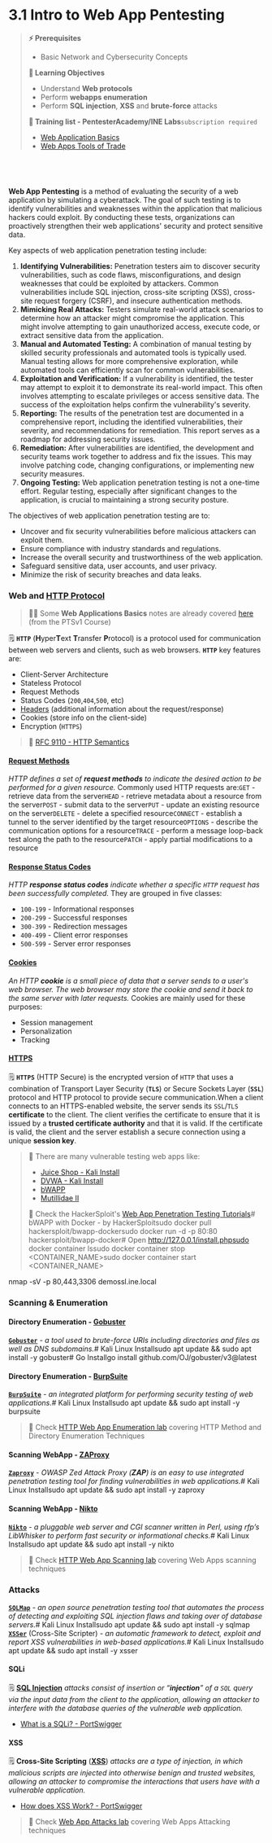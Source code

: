 # 3.1 Intro to Web App Pentesting

> **⚡ Prerequisites**
>
> * Basic Network and Cybersecurity Concepts
>
> **📕 Learning Objectives**
>
> * Understand **Web protocols**
> * Perform **webapps enumeration**
> * Perform **SQL injection**, **XSS** and **brute-force** attacks
>
> **🔬 Training list - PentesterAcademy/INE Labs**`subscription required`
>
> * ​[Web Application Basics](https://attackdefense.com/listing?labtype=webapp-web-app-basics\&subtype=webapp-web-app-basics-getting-started)​
> * ​[Web Apps Tools of Trade](https://attackdefense.com/listing?labtype=webapp-tools-of-trade\&subtype=webapp-tools-of-trade-getting-started)​

## ​

**Web App Pentesting** is a method of evaluating the security of a web application by simulating a cyberattack. The goal of such testing is to identify vulnerabilities and weaknesses within the application that malicious hackers could exploit. By conducting these tests, organizations can proactively strengthen their web applications' security and protect sensitive data.

Key aspects of web application penetration testing include:

1. **Identifying Vulnerabilities:** Penetration testers aim to discover security vulnerabilities, such as code flaws, misconfigurations, and design weaknesses that could be exploited by attackers. Common vulnerabilities include SQL injection, cross-site scripting (XSS), cross-site request forgery (CSRF), and insecure authentication methods.
2. **Mimicking Real Attacks:** Testers simulate real-world attack scenarios to determine how an attacker might compromise the application. This might involve attempting to gain unauthorized access, execute code, or extract sensitive data from the application.
3. **Manual and Automated Testing:** A combination of manual testing by skilled security professionals and automated tools is typically used. Manual testing allows for more comprehensive exploration, while automated tools can efficiently scan for common vulnerabilities.
4. **Exploitation and Verification:** If a vulnerability is identified, the tester may attempt to exploit it to demonstrate its real-world impact. This often involves attempting to escalate privileges or access sensitive data. The success of the exploitation helps confirm the vulnerability's severity.
5. **Reporting:** The results of the penetration test are documented in a comprehensive report, including the identified vulnerabilities, their severity, and recommendations for remediation. This report serves as a roadmap for addressing security issues.
6. **Remediation:** After vulnerabilities are identified, the development and security teams work together to address and fix the issues. This may involve patching code, changing configurations, or implementing new security measures.
7. **Ongoing Testing:** Web application penetration testing is not a one-time effort. Regular testing, especially after significant changes to the application, is crucial to maintaining a strong security posture.

The objectives of web application penetration testing are to:

* Uncover and fix security vulnerabilities before malicious attackers can exploit them.
* Ensure compliance with industry standards and regulations.
* Increase the overall security and trustworthiness of the web application.
* Safeguard sensitive data, user accounts, and user privacy.
* Minimize the risk of security breaches and data leaks.

### Web and [HTTP Protocol](https://developer.mozilla.org/en-US/docs/Web/HTTP)​ <a href="#web-and-http-protocol" id="web-and-http-protocol"></a>

> 🔗📝 Some **Web Applications Basics** notes are already covered [here](https://blog.syselement.com/ine/courses/ejpt/penetration-testing-prerequisites/web-applications) (from the PTSv1 Course)

🗒️ **`HTTP`** (**H**yper**T**ext **T**ransfer **P**rotocol) is a protocol used for communication between web servers and clients, such as web browsers. **`HTTP`** key features are:

* Client-Server Architecture
* Stateless Protocol
* Request Methods
* Status Codes (`200`,`404`,`500`, etc)
* ​[Headers](https://developer.mozilla.org/en-US/docs/Web/HTTP/Headers) (additional information about the request/response)
* Cookies (store info on the client-side)
* Encryption (`HTTPS`)

> 📌 [RFC 9110 - HTTP Semantics](https://httpwg.org/specs/rfc9110.html)​

#### ​[Request Methods](https://developer.mozilla.org/en-US/docs/Web/HTTP/Methods)​ <a href="#request-methods" id="request-methods"></a>

_HTTP defines a set of **request methods** to indicate the desired action to be performed for a given resource._ Commonly used HTTP requests are:`GET` - retrieve data from the server`HEAD` - retrieve metadata about a resource from the server`POST` - submit data to the server`PUT` - update an existing resource on the server`DELETE` - delete a specified resource`CONNECT` - establish a tunnel to the server identified by the target resource`OPTIONS` - describe the communication options for a resource`TRACE` - perform a message loop-back test along the path to the resource`PATCH` - apply partial modifications to a resource

#### ​[Response Status Codes](https://developer.mozilla.org/en-US/docs/Web/HTTP/Status)​ <a href="#response-status-codes" id="response-status-codes"></a>

_HTTP **response status codes** indicate whether a specific `HTTP` request has been successfully completed._ They are grouped in five classes:

* `100-199` - Informational responses
* `200-299` - Successful responses
* `300-399` - Redirection messages
* `400-499` - Client error responses
* `500-599` - Server error responses

#### ​[Cookies](https://developer.mozilla.org/en-US/docs/Web/HTTP/Cookies)​ <a href="#cookies" id="cookies"></a>

_An HTTP **cookie** is a small piece of data that a server sends to a user's web browser. The web browser may store the cookie and send it back to the same server with later requests._ Cookies are mainly used for these purposes:

* Session management
* Personalization
* Tracking

#### ​[HTTPS](https://developer.mozilla.org/en-US/docs/Glossary/HTTPS)​ <a href="#https" id="https"></a>

🗒️ **`HTTPS`** (HTTP Secure) is the encrypted version of `HTTP` that uses a combination of Transport Layer Security (**`TLS`**) or Secure Sockets Layer (**`SSL`**) protocol and HTTP protocol to provide secure communication.When a client connects to an HTTPS-enabled website, the server sends its `SSL`/`TLS` **certificate** to the client. The client verifies the certificate to ensure that it is issued by a **trusted certificate authority** and that it is valid. If the certificate is valid, the client and the server establish a secure connection using a unique **session key**.

> 🔬 There are many vulnerable testing web apps like:
>
> * ​[Juice Shop - Kali Install](https://www.kali.org/tools/juice-shop/)​
> * ​[DVWA - Kali Install](https://www.kali.org/tools/dvwa/)​
> * ​[bWAPP](http://www.itsecgames.com/)​
> * ​[Mutillidae II](https://github.com/webpwnized/mutillidae)​
>
> 📝 Check the HackerSploit's [Web App Penetration Testing Tutorials](https://www.youtube.com/playlist?list=PLBf0hzazHTGO3EpGAs718LvLsiMIv9dSC)​# bWAPP with Docker - by HackerSploitsudo docker pull hackersploit/bwapp-docker​sudo docker run -d -p 80:80 hackersploit/bwapp-docker# Open http://127.0.0.1/install.php​sudo docker container lssudo docker container stop \<CONTAINER\_NAME>sudo docker container start \<CONTAINER\_NAME>

nmap -sV -p 80,443,3306 demossl.ine.local

### Scanning & Enumeration <a href="#scanning-and-enumeration" id="scanning-and-enumeration"></a>

#### Directory Enumeration - [Gobuster](https://github.com/OJ/gobuster)​ <a href="#directory-enumeration-gobuster" id="directory-enumeration-gobuster"></a>

​[**`Gobuster`**](https://www.kali.org/tools/gobuster/) - _a tool used to brute-force URIs including directories and files as well as DNS subdomains._# Kali Linux Installsudo apt update && sudo apt install -y gobuster​# Go Installgo install github.com/OJ/gobuster/v3@latest

#### Directory Enumeration - [BurpSuite](https://portswigger.net/burp/documentation/desktop)​ <a href="#directory-enumeration-burpsuite" id="directory-enumeration-burpsuite"></a>

​[**`BurpSuite`**](https://www.kali.org/tools/burpsuite/) - _an integrated platform for performing security testing of web applications._# Kali Linux Installsudo apt update && sudo apt install -y burpsuite

> 🔬 Check [HTTP Web App Enumeration lab](https://blog.syselement.com/ine/courses/ejpt/webapp-penetration-testing/1-webapp-http/http-enum) covering HTTP Method and Directory Enumeration Techniques

#### Scanning WebApp - [ZAProxy](https://www.zaproxy.org/)​ <a href="#scanning-webapp-zaproxy" id="scanning-webapp-zaproxy"></a>

​[**`Zaproxy`**](https://www.kali.org/tools/zaproxy/) - _OWASP Zed Attack Proxy (**ZAP**) is an easy to use integrated penetration testing tool for finding vulnerabilities in web applications._# Kali Linux Installsudo apt update && sudo apt install -y zaproxy

#### Scanning WebApp - [Nikto](https://github.com/sullo/nikto)​ <a href="#scanning-webapp-nikto" id="scanning-webapp-nikto"></a>

​[**`Nikto`**](https://www.kali.org/tools/nikto/) - _a pluggable web server and CGI scanner written in Perl, using rfp’s LibWhisker to perform fast security or informational checks._# Kali Linux Installsudo apt update && sudo apt install -y nikto

> 🔬 Check [HTTP Web App Scanning lab](https://blog.syselement.com/ine/courses/ejpt/webapp-penetration-testing/1-webapp-http/webapp-scan) covering Web Apps scanning techniques

### Attacks <a href="#attacks" id="attacks"></a>

​[**`SQLMap`**](https://www.kali.org/tools/sqlmap/) - _an open source penetration testing tool that automates the process of detecting and exploiting SQL injection flaws and taking over of database servers._# Kali Linux Installsudo apt update && sudo apt install -y sqlmap​[**`XSSer`**](https://www.kali.org/tools/xsser/) (Cross-Site Scripter) - _an automatic framework to detect, exploit and report XSS vulnerabilities in web-based applications._# Kali Linux Installsudo apt update && sudo apt install -y xsser

#### SQLi <a href="#sqli" id="sqli"></a>

🗒️ [**SQL Injection**](https://owasp.org/www-community/attacks/SQL\_Injection) _attacks consist of insertion or “**injection**” of a `SQL` query via the input data from the client to the application, allowing an attacker to interfere with the database queries of the vulnerable web application._

* ​[What is a SQLi? - PortSwigger](https://portswigger.net/web-security/sql-injection)​

#### XSS <a href="#xss" id="xss"></a>

🗒️ **Cross-Site Scripting** ([**XSS**](https://owasp.org/www-community/attacks/xss/)) _attacks are a type of injection, in which malicious scripts are injected into otherwise benign and trusted websites, allowing an attacker to compromise the interactions that users have with a vulnerable application._

* ​[How does XSS Work? - PortSwigger](https://portswigger.net/web-security/cross-site-scripting)​

> 🔬 Check [Web App Attacks lab](https://blog.syselement.com/ine/courses/ejpt/webapp-penetration-testing/1-webapp-http/webapp-attacks) covering Web Apps Attacking techniques
